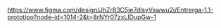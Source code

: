 https://www.figma.com/design/JhZr83C5je7dlsyVswwu2i/Entrerga-1.1-prototipo?node-id=1014-2&t=8rNYr07zxLIDupGw-1
